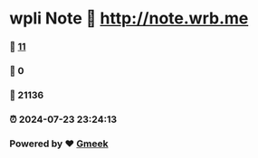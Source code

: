 # wpli Note :link: http://note.wrb.me 
### :page_facing_up: [11](http://note.wrb.me/tag.html) 
### :speech_balloon: 0 
### :hibiscus: 21136 
### :alarm_clock: 2024-07-23 23:24:13 
### Powered by :heart: [Gmeek](https://github.com/Meekdai/Gmeek)
